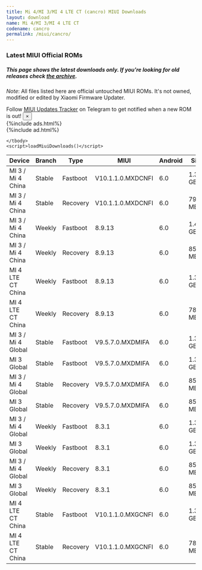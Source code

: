 ```yaml
---
title: Mi 4/MI 3/MI 4 LTE CT (cancro) MIUI Downloads
layout: download
name: Mi 4/MI 3/MI 4 LTE CT
codename: cancro
permalink: /miui/cancro/
---
```

### Latest MIUI Official ROMs
##### This page shows the latest downloads only. If you're looking for old releases check [the archive](/archive/miui/cancro/).
*Note*: All files listed here are official untouched MIUI ROMs. It's not owned, modified or edited by Xiaomi Firmware Updater.

<div class="alert alert-primary alert-dismissible fade show" role="alert">
    Follow <a href="https://t.me/MIUIUpdatesTracker" class="alert-link">MIUI Updates Tracker</a> on Telegram to get notified when a new ROM is out!
    <button type="button" class="close" data-dismiss="alert" aria-label="Close">
        <span aria-hidden="true">&times;</span>
    </button>
</div>
{%include ads.html%}
<div class="table-responsive-md" id="table-wrapper">
{%include ad.html%}
<table id="miui" class="display dt-responsive compact table table-striped table-hover table-sm">
    <thead class="thead-dark">
        <tr>
            <th data-ref="device">Device</th>
            <th data-ref="branch">Branch</th>
            <th data-ref="type">Type</th>
            <th data-ref="miui">MIUI</th>
            <th data-ref="android">Android</th>
            <th data-ref="size">Size</th>
            <th data-ref="size">Date</th>
            <th data-ref="link">Link</th>
        </tr>
    </thead>
    <tbody>
    <tr><td>MI 3 / Mi 4 China</td><td>Stable</td><td>Fastboot</td><td>V10.1.1.0.MXDCNFI</td><td>6.0</td><td>1.3 GB</td><td>2018-11-07</td><td><a href="/miui/cancro/stable/V10.1.1.0.MXDCNFI/">Download</a></td></tr>
<tr><td>MI 3 / Mi 4 China</td><td>Stable</td><td>Recovery</td><td>V10.1.1.0.MXDCNFI</td><td>6.0</td><td>791.2 MB</td><td>2018-11-07</td><td><a href="/miui/cancro/stable/V10.1.1.0.MXDCNFI/">Download</a></td></tr>
<tr><td>MI 3 / Mi 4 China</td><td>Weekly</td><td>Fastboot</td><td>8.9.13</td><td>6.0</td><td>1.4 GB</td><td>2018-10-14</td><td><a href="/miui/cancro/weekly/8.9.13/">Download</a></td></tr>
<tr><td>MI 3 / Mi 4 China</td><td>Weekly</td><td>Recovery</td><td>8.9.13</td><td>6.0</td><td>855.1 MB</td><td>2018-10-14</td><td><a href="/miui/cancro/weekly/8.9.13/">Download</a></td></tr>
<tr><td>MI 4 LTE CT China</td><td>Weekly</td><td>Fastboot</td><td>8.9.13</td><td>6.0</td><td>1.3 GB</td><td>2018-10-14</td><td><a href="/miui/cancro/weekly/8.9.13/">Download</a></td></tr>
<tr><td>MI 4 LTE CT China</td><td>Weekly</td><td>Recovery</td><td>8.9.13</td><td>6.0</td><td>783.5 MB</td><td>2018-10-14</td><td><a href="/miui/cancro/weekly/8.9.13/">Download</a></td></tr>
<tr><td>MI 3 / Mi 4 Global</td><td>Stable</td><td>Fastboot</td><td>V9.5.7.0.MXDMIFA</td><td>6.0</td><td>1.3 GB</td><td>2018-08-30</td><td><a href="/miui/cancro/stable/V9.5.7.0.MXDMIFA/">Download</a></td></tr>
<tr><td>MI 3 Global</td><td>Stable</td><td>Fastboot</td><td>V9.5.7.0.MXDMIFA</td><td>6.0</td><td>1.3 GB</td><td>2018-08-30</td><td><a href="/miui/cancro/stable/V9.5.7.0.MXDMIFA/">Download</a></td></tr>
<tr><td>MI 3 / Mi 4 Global</td><td>Stable</td><td>Recovery</td><td>V9.5.7.0.MXDMIFA</td><td>6.0</td><td>850.6 MB</td><td>2018-08-30</td><td><a href="/miui/cancro/stable/V9.5.7.0.MXDMIFA/">Download</a></td></tr>
<tr><td>MI 3 Global</td><td>Stable</td><td>Recovery</td><td>V9.5.7.0.MXDMIFA</td><td>6.0</td><td>850.6 MB</td><td>2018-08-30</td><td><a href="/miui/cancro/stable/V9.5.7.0.MXDMIFA/">Download</a></td></tr>
<tr><td>MI 3 / Mi 4 Global</td><td>Weekly</td><td>Fastboot</td><td>8.3.1</td><td>6.0</td><td>1.3 GB</td><td>2018-10-14</td><td><a href="/miui/cancro/weekly/8.3.1/">Download</a></td></tr>
<tr><td>MI 3 Global</td><td>Weekly</td><td>Fastboot</td><td>8.3.1</td><td>6.0</td><td>1.3 GB</td><td>2018-10-14</td><td><a href="/miui/cancro/weekly/8.3.1/">Download</a></td></tr>
<tr><td>MI 3 / Mi 4 Global</td><td>Weekly</td><td>Recovery</td><td>8.3.1</td><td>6.0</td><td>855.8 MB</td><td>2018-10-14</td><td><a href="/miui/cancro/weekly/8.3.1/">Download</a></td></tr>
<tr><td>MI 3 Global</td><td>Weekly</td><td>Recovery</td><td>8.3.1</td><td>6.0</td><td>855.8 MB</td><td>2018-10-14</td><td><a href="/miui/cancro/weekly/8.3.1/">Download</a></td></tr>
<tr><td>MI 4 LTE CT China</td><td>Stable</td><td>Fastboot</td><td>V10.1.1.0.MXGCNFI</td><td>6.0</td><td>1.3 GB</td><td>2018-01-10</td><td><a href="/miui/cancro/stable/V10.1.1.0.MXGCNFI/">Download</a></td></tr>
<tr><td>MI 4 LTE CT China</td><td>Stable</td><td>Recovery</td><td>V10.1.1.0.MXGCNFI</td><td>6.0</td><td>783.2 MB</td><td>2018-10-10</td><td><a href="/miui/cancro/stable/V10.1.1.0.MXGCNFI/">Download</a></td></tr>

    </tbody>
    <script>loadMiuiDownloads()</script>
</table>
</div>

